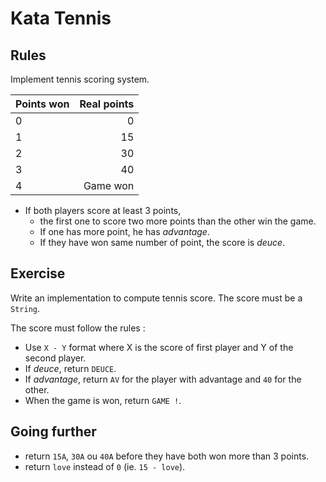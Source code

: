 # Kata Tennis

## Rules

Implement tennis scoring system.

| Points won   |   Real points  |
|--------------|---------------:|
| 0            | 0              |
| 1            | 15             |
| 2            | 30             |
| 3            | 40             |
| 4            | Game won       |

- If both players score at least 3 points, 
  - the first one to score two more points than the other win the game.
  - If one has more point, he has *advantage*.
  - If they have won same number of point, the score is *deuce*.

## Exercise

Write an implementation to compute tennis score. The score must be a `String`.

The score must follow the rules :

- Use `X - Y` format where X is the score of first player and Y of the second player.
- If *deuce*, return `DEUCE`.
- If *advantage*, return `AV` for the player with advantage and `40` for the other.
- When the game is won, return `GAME !`.

## Going further

- return `15A`, `30A` ou `40A` before they have both won more than 3 points.
- return `love` instead of `0` (ie. `15 - love`).
